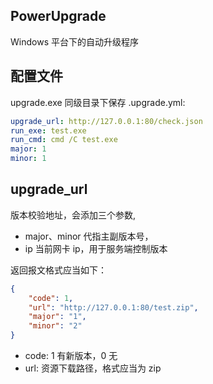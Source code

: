 ## PowerUpgrade 

Windows 平台下的自动升级程序

## 配置文件

upgrade.exe 同级目录下保存 .upgrade.yml:

```yaml
upgrade_url: http://127.0.0.1:80/check.json
run_exe: test.exe
run_cmd: cmd /C test.exe
major: 1
minor: 1
```

## upgrade_url 

版本校验地址，会添加三个参数,

- major、minor 代指主副版本号，
- ip 当前网卡 ip，用于服务端控制版本

返回报文格式应当如下：

```json
{
	"code": 1,
	"url": "http://127.0.0.1:80/test.zip", 
	"major": "1", 
	"minor": "2"
}
```

- code: 1 有新版本，0 无
- url: 资源下载路径，格式应当为 zip